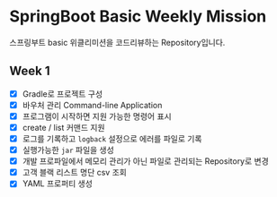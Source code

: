 # SpringBoot Basic Weekly Mission
스프링부트 basic 위클리미션을 코드리뷰하는 Repository입니다.

## Week 1
- [x] Gradle로 프로젝트 구성
- [x] 바우처 관리 Command-line Application 
- [x] 프로그램이 시작하면 지원 가능한 명령어 표시
- [x] create / list 커맨드 지원
- [x] 로그를 기록하고 `logback` 설정으로 에러를 파일로 기록
- [x] 실행가능한 `jar` 파일을 생성
- [x] 개발 프로파일에서 메모리 관리가 아닌 파일로 관리되는 Repository로 변경
- [x] 고객 블랙 리스트 명단 csv 조회
- [x] YAML 프로퍼티 생성